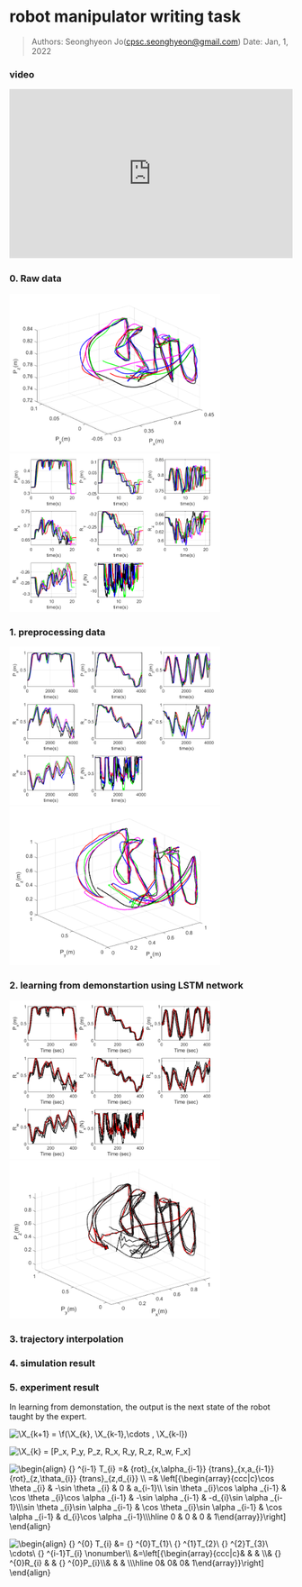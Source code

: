 # robot manipulator writing task

> Authors:	Seonghyeon Jo(cpsc.seonghyeon@gmail.com)
> Date:		 Jan, 1, 2022

### video
<iframe style="width:100%; height:300px;" src="https://www.youtube.com/embed/IUuEeZEsJNY?autoplay=1&mute=1&loop=1" title="YouTube video player" frameborder="0" allow="accelerometer; autoplay; clipboard-write; encrypted-media; gyroscope; picture-in-picture" allowfullscreen></iframe>

### 0. Raw data 

<img src="/fig/teaching_result1.png" alt="1"  width="375" /> 
<img src="/fig/teaching_result2.png" alt="1"  width="375" /> 

### 1. preprocessing data

<img src="/fig/preprocessing_result1.png" alt="1"  width="375" /> 
<img src="/fig/preprocessing_result2.png" alt="1"  width="375" /> 

### 2. learning from demonstartion using LSTM network 

<img src="/fig/learning_result3.png" alt="1"  width="375" /> 
<img src="/fig/learning_result4.png" alt="1"  width="375" /> 

### 3. trajectory interpolation

### 4. simulation result 

### 5. experiment result

In learning from demonstation, the output is the next state of the robot taught by the expert.


<img src=
"https://render.githubusercontent.com/render/math?math=%5Cdisplaystyle+%5CX_%7Bk%2B1%7D+%3D+%5Cf%28%5CX_%7Bk%7D%2C+%5CX_%7Bk-1%7D%2C%5Ccdots+%2C+%5CX_%7Bk-l%7D%29%0A" 
alt="\X_{k+1} = \f(\X_{k}, \X_{k-1},\cdots , \X_{k-l})
">


<img src=
"https://render.githubusercontent.com/render/math?math=%5Cdisplaystyle+%5CX_%7Bk%7D+%3D+%5BP_x%2C+P_y%2C+P_z%2C+R_x%2C+R_y%2C+R_z%2C+R_w%2C+F_x%5D" 
alt="\X_{k} = [P_x, P_y, P_z, R_x, R_y, R_z, R_w, F_x]">

<img src=
"https://render.githubusercontent.com/render/math?math=%5Cdisplaystyle+%5Cbegin%7Balign%7D%0A%7B%7D+%5E%7Bi-1%7D+T_%7Bi%7D++%3D%26+%7Brot%7D_%7Bx%2C%5Calpha_%7Bi-1%7D%7D+%7Btrans%7D_%7Bx%2Ca_%7Bi-1%7D%7D%7Brot%7D_%7Bz%2C%5Cthata_%7Bi%7D%7D+%7Btrans%7D_%7Bz%2Cd_%7Bi%7D%7D+%5C%5C%0A%3D%26+%5Cleft%5B%7B%5Cbegin%7Barray%7D%7Bccc%7Cc%7D%5Ccos+%5Ctheta+_%7Bi%7D+%26+-%5Csin+%5Ctheta+_%7Bi%7D+%26+0+%26+a_%7Bi-1%7D%5C%5C+%5Csin+%5Ctheta+_%7Bi%7D%5Ccos+%5Calpha+_%7Bi-1%7D+%26+%5Ccos+%5Ctheta+_%7Bi%7D%5Ccos+%5Calpha+_%7Bi-1%7D+%26+-%5Csin+%5Calpha+_%7Bi-1%7D+%26+-d_%7Bi%7D%5Csin+%5Calpha+_%7Bi-1%7D%5C%5C%5Csin+%5Ctheta+_%7Bi%7D%5Csin+%5Calpha+_%7Bi-1%7D+%26+%5Ccos+%5Ctheta+_%7Bi%7D%5Csin+%5Calpha+_%7Bi-1%7D+%26+%5Ccos+%5Calpha+_%7Bi-1%7D+%26+d_%7Bi%7D%5Ccos+%5Calpha+_%7Bi-1%7D%5C%5C%5Chline+0+%26+0+%26+0+%26+1%5Cend%7Barray%7D%7D%5Cright%5D%0A%5Cend%7Balign%7D+" 
alt="\begin{align}
{} ^{i-1} T_{i}  =& {rot}_{x,\alpha_{i-1}} {trans}_{x,a_{i-1}}{rot}_{z,\thata_{i}} {trans}_{z,d_{i}} \\
=& \left[{\begin{array}{ccc|c}\cos \theta _{i} & -\sin \theta _{i} & 0 & a_{i-1}\\ \sin \theta _{i}\cos \alpha _{i-1} & \cos \theta _{i}\cos \alpha _{i-1} & -\sin \alpha _{i-1} & -d_{i}\sin \alpha _{i-1}\\\sin \theta _{i}\sin \alpha _{i-1} & \cos \theta _{i}\sin \alpha _{i-1} & \cos \alpha _{i-1} & d_{i}\cos \alpha _{i-1}\\\hline 0 & 0 & 0 & 1\end{array}}\right]
\end{align} ">

<img src=
"https://render.githubusercontent.com/render/math?math=%5Cdisplaystyle+%5Cbegin%7Balign%7D%0A%7B%7D+%5E%7B0%7D+T_%7Bi%7D+%26%3D+%7B%7D+%5E%7B0%7DT_%7B1%7D%5C+%7B%7D+%5E%7B1%7DT_%7B2%7D%5C+%7B%7D+%5E%7B2%7DT_%7B3%7D%5C+%5Ccdots%5C+%7B%7D+%5E%7Bi-1%7DT_%7Bi%7D+%5Cnonumber%5C%5C%0A%26%3D%5Cleft%5B%7B%5Cbegin%7Barray%7D%7Bccc%7Cc%7D%26+%26+%26+%5C%5C%26+%7B%7D+%5E%7B0%7DR_%7Bi%7D+%26+%26+%7B%7D+%5E%7B0%7DP_%7Bi%7D%5C%5C%26+%26+%26+%5C%5C%5Chline+0%26+0%26+0%26+1%5Cend%7Barray%7D%7D%5Cright%5D%0A%5Cend%7Balign%7D+%0A" 
alt="\begin{align}
{} ^{0} T_{i} &= {} ^{0}T_{1}\ {} ^{1}T_{2}\ {} ^{2}T_{3}\ \cdots\ {} ^{i-1}T_{i} \nonumber\\
&=\left[{\begin{array}{ccc|c}& & & \\& {} ^{0}R_{i} & & {} ^{0}P_{i}\\& & & \\\hline 0& 0& 0& 1\end{array}}\right]
\end{align} 
">

## 

